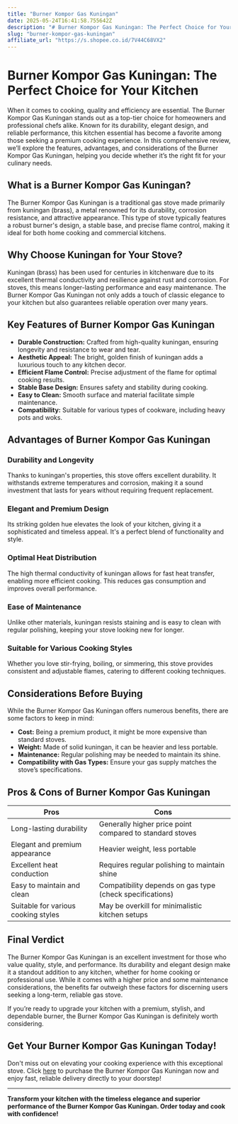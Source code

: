 ```yaml
---
title: "Burner Kompor Gas Kuningan"
date: 2025-05-24T16:41:58.755642Z
description: "# Burner Kompor Gas Kuningan: The Perfect Choice for Your Kitchen..."
slug: "burner-kompor-gas-kuningan"
affiliate_url: "https://s.shopee.co.id/7V44C68VX2"
---
```

# Burner Kompor Gas Kuningan: The Perfect Choice for Your Kitchen

When it comes to cooking, quality and efficiency are essential. The Burner Kompor Gas Kuningan stands out as a top-tier choice for homeowners and professional chefs alike. Known for its durability, elegant design, and reliable performance, this kitchen essential has become a favorite among those seeking a premium cooking experience. In this comprehensive review, we’ll explore the features, advantages, and considerations of the Burner Kompor Gas Kuningan, helping you decide whether it’s the right fit for your culinary needs.

## What is a Burner Kompor Gas Kuningan?

The Burner Kompor Gas Kuningan is a traditional gas stove made primarily from kuningan (brass), a metal renowned for its durability, corrosion resistance, and attractive appearance. This type of stove typically features a robust burner's design, a stable base, and precise flame control, making it ideal for both home cooking and commercial kitchens.

## Why Choose Kuningan for Your Stove?

Kuningan (brass) has been used for centuries in kitchenware due to its excellent thermal conductivity and resilience against rust and corrosion. For stoves, this means longer-lasting performance and easy maintenance. The Burner Kompor Gas Kuningan not only adds a touch of classic elegance to your kitchen but also guarantees reliable operation over many years.

## Key Features of Burner Kompor Gas Kuningan

- **Durable Construction:** Crafted from high-quality kuningan, ensuring longevity and resistance to wear and tear.
- **Aesthetic Appeal:** The bright, golden finish of kuningan adds a luxurious touch to any kitchen decor.
- **Efficient Flame Control:** Precise adjustment of the flame for optimal cooking results.
- **Stable Base Design:** Ensures safety and stability during cooking.
- **Easy to Clean:** Smooth surface and material facilitate simple maintenance.
- **Compatibility:** Suitable for various types of cookware, including heavy pots and woks.

## Advantages of Burner Kompor Gas Kuningan

### Durability and Longevity

Thanks to kuningan's properties, this stove offers excellent durability. It withstands extreme temperatures and corrosion, making it a sound investment that lasts for years without requiring frequent replacement.

### Elegant and Premium Design

Its striking golden hue elevates the look of your kitchen, giving it a sophisticated and timeless appeal. It's a perfect blend of functionality and style.

### Optimal Heat Distribution

The high thermal conductivity of kuningan allows for fast heat transfer, enabling more efficient cooking. This reduces gas consumption and improves overall performance.

### Ease of Maintenance

Unlike other materials, kuningan resists staining and is easy to clean with regular polishing, keeping your stove looking new for longer.

### Suitable for Various Cooking Styles

Whether you love stir-frying, boiling, or simmering, this stove provides consistent and adjustable flames, catering to different cooking techniques.

## Considerations Before Buying

While the Burner Kompor Gas Kuningan offers numerous benefits, there are some factors to keep in mind:

- **Cost:** Being a premium product, it might be more expensive than standard stoves.
- **Weight:** Made of solid kuningan, it can be heavier and less portable.
- **Maintenance:** Regular polishing may be needed to maintain its shine.
- **Compatibility with Gas Types:** Ensure your gas supply matches the stove’s specifications.

## Pros & Cons of Burner Kompor Gas Kuningan

| Pros | Cons |
|-------|--------|
| Long-lasting durability | Generally higher price point compared to standard stoves |
| Elegant and premium appearance | Heavier weight, less portable |
| Excellent heat conduction | Requires regular polishing to maintain shine |
| Easy to maintain and clean | Compatibility depends on gas type (check specifications) |
| Suitable for various cooking styles | May be overkill for minimalistic kitchen setups |

## Final Verdict

The Burner Kompor Gas Kuningan is an excellent investment for those who value quality, style, and performance. Its durability and elegant design make it a standout addition to any kitchen, whether for home cooking or professional use. While it comes with a higher price and some maintenance considerations, the benefits far outweigh these factors for discerning users seeking a long-term, reliable gas stove.

If you’re ready to upgrade your kitchen with a premium, stylish, and dependable burner, the Burner Kompor Gas Kuningan is definitely worth considering.

## Get Your Burner Kompor Gas Kuningan Today!

Don't miss out on elevating your cooking experience with this exceptional stove. Click [here](https://s.shopee.co.id/7V44C68VX2) to purchase the Burner Kompor Gas Kuningan now and enjoy fast, reliable delivery directly to your doorstep!

---

**Transform your kitchen with the timeless elegance and superior performance of the Burner Kompor Gas Kuningan. Order today and cook with confidence!**